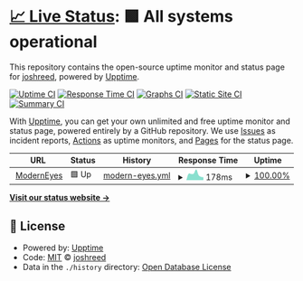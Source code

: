 # [📈 Live Status](https://joshreed.github.io/uptime): <!--live status--> **🟩 All systems operational**

This repository contains the open-source uptime monitor and status page for [joshreed](https://joshreed.github.io/uptime), powered by [Upptime](https://github.com/upptime/upptime).

[![Uptime CI](https://github.com/joshreed/uptime/workflows/Uptime%20CI/badge.svg)](https://github.com/joshreed/uptime/actions?query=workflow%3A%22Uptime+CI%22)
[![Response Time CI](https://github.com/joshreed/uptime/workflows/Response%20Time%20CI/badge.svg)](https://github.com/joshreed/uptime/actions?query=workflow%3A%22Response+Time+CI%22)
[![Graphs CI](https://github.com/joshreed/uptime/workflows/Graphs%20CI/badge.svg)](https://github.com/joshreed/uptime/actions?query=workflow%3A%22Graphs+CI%22)
[![Static Site CI](https://github.com/joshreed/uptime/workflows/Static%20Site%20CI/badge.svg)](https://github.com/joshreed/uptime/actions?query=workflow%3A%22Static+Site+CI%22)
[![Summary CI](https://github.com/joshreed/uptime/workflows/Summary%20CI/badge.svg)](https://github.com/joshreed/uptime/actions?query=workflow%3A%22Summary+CI%22)

With [Upptime](https://upptime.js.org), you can get your own unlimited and free uptime monitor and status page, powered entirely by a GitHub repository. We use [Issues](https://github.com/joshreed/uptime/issues) as incident reports, [Actions](https://github.com/joshreed/uptime/actions) as uptime monitors, and [Pages](https://joshreed.github.io/uptime) for the status page.

<!--start: status pages-->
<!-- This summary is generated by Upptime (https://github.com/upptime/upptime) -->
<!-- Do not edit this manually, your changes will be overwritten -->
<!-- prettier-ignore -->
| URL | Status | History | Response Time | Uptime |
| --- | ------ | ------- | ------------- | ------ |
| <img alt="" src="https://icons.duckduckgo.com/ip3/www.moderneyesomaha.com.ico" height="13"> [ModernEyes](https://www.moderneyesomaha.com/status) | 🟩 Up | [modern-eyes.yml](https://github.com/joshreed/uptime/commits/HEAD/history/modern-eyes.yml) | <details><summary><img alt="Response time graph" src="./graphs/modern-eyes/response-time-week.png" height="20"> 178ms</summary><br><a href="https://joshreed.github.io/uptime/history/modern-eyes"><img alt="Response time 225" src="https://img.shields.io/endpoint?url=https%3A%2F%2Fraw.githubusercontent.com%2Fjoshreed%2Fuptime%2FHEAD%2Fapi%2Fmodern-eyes%2Fresponse-time.json"></a><br><a href="https://joshreed.github.io/uptime/history/modern-eyes"><img alt="24-hour response time 86" src="https://img.shields.io/endpoint?url=https%3A%2F%2Fraw.githubusercontent.com%2Fjoshreed%2Fuptime%2FHEAD%2Fapi%2Fmodern-eyes%2Fresponse-time-day.json"></a><br><a href="https://joshreed.github.io/uptime/history/modern-eyes"><img alt="7-day response time 178" src="https://img.shields.io/endpoint?url=https%3A%2F%2Fraw.githubusercontent.com%2Fjoshreed%2Fuptime%2FHEAD%2Fapi%2Fmodern-eyes%2Fresponse-time-week.json"></a><br><a href="https://joshreed.github.io/uptime/history/modern-eyes"><img alt="30-day response time 192" src="https://img.shields.io/endpoint?url=https%3A%2F%2Fraw.githubusercontent.com%2Fjoshreed%2Fuptime%2FHEAD%2Fapi%2Fmodern-eyes%2Fresponse-time-month.json"></a><br><a href="https://joshreed.github.io/uptime/history/modern-eyes"><img alt="1-year response time 226" src="https://img.shields.io/endpoint?url=https%3A%2F%2Fraw.githubusercontent.com%2Fjoshreed%2Fuptime%2FHEAD%2Fapi%2Fmodern-eyes%2Fresponse-time-year.json"></a></details> | <details><summary><a href="https://joshreed.github.io/uptime/history/modern-eyes">100.00%</a></summary><a href="https://joshreed.github.io/uptime/history/modern-eyes"><img alt="All-time uptime 99.62%" src="https://img.shields.io/endpoint?url=https%3A%2F%2Fraw.githubusercontent.com%2Fjoshreed%2Fuptime%2FHEAD%2Fapi%2Fmodern-eyes%2Fuptime.json"></a><br><a href="https://joshreed.github.io/uptime/history/modern-eyes"><img alt="24-hour uptime 100.00%" src="https://img.shields.io/endpoint?url=https%3A%2F%2Fraw.githubusercontent.com%2Fjoshreed%2Fuptime%2FHEAD%2Fapi%2Fmodern-eyes%2Fuptime-day.json"></a><br><a href="https://joshreed.github.io/uptime/history/modern-eyes"><img alt="7-day uptime 100.00%" src="https://img.shields.io/endpoint?url=https%3A%2F%2Fraw.githubusercontent.com%2Fjoshreed%2Fuptime%2FHEAD%2Fapi%2Fmodern-eyes%2Fuptime-week.json"></a><br><a href="https://joshreed.github.io/uptime/history/modern-eyes"><img alt="30-day uptime 100.00%" src="https://img.shields.io/endpoint?url=https%3A%2F%2Fraw.githubusercontent.com%2Fjoshreed%2Fuptime%2FHEAD%2Fapi%2Fmodern-eyes%2Fuptime-month.json"></a><br><a href="https://joshreed.github.io/uptime/history/modern-eyes"><img alt="1-year uptime 100.00%" src="https://img.shields.io/endpoint?url=https%3A%2F%2Fraw.githubusercontent.com%2Fjoshreed%2Fuptime%2FHEAD%2Fapi%2Fmodern-eyes%2Fuptime-year.json"></a></details>

<!--end: status pages-->

[**Visit our status website →**](https://joshreed.github.io/uptime)

## 📄 License

- Powered by: [Upptime](https://github.com/upptime/upptime)
- Code: [MIT](./LICENSE) © [joshreed](https://joshreed.github.io/uptime)
- Data in the `./history` directory: [Open Database License](https://opendatacommons.org/licenses/odbl/1-0/)
